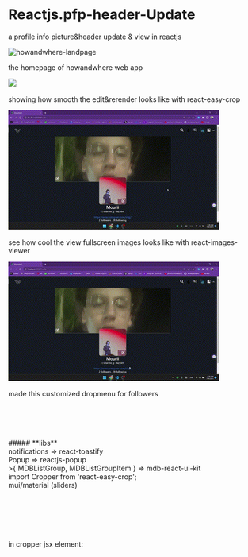 # Reactjs.pfp-header-Update
a profile info picture&amp;header update &amp; view in reactjs

![howandwhere-landpage](https://github.com/Ebrahim-Ramadan/Reactjs.pfp-header-Update/assets/65041082/d3e76a9f-0b9b-4fd4-be47-4fe2707236ac)

the homepage of howandwhere web app




![](https://github.com/Ebrahim-Ramadan/Reactjs.pfp-header-Update/blob/main/howandwhere-progress/github-profileUpdate01%20-%20edit.gif)

showing how smooth the edit&rerender looks like with react-easy-crop




![](https://github.com/Ebrahim-Ramadan/Reactjs.pfp-header-Update/blob/main/howandwhere-progress/github-profileUdate03%20-view.gif)

see how cool the view fullscreen images looks like with react-images-viewer




![](https://github.com/Ebrahim-Ramadan/Reactjs.pfp-header-Update/blob/main/howandwhere-progress/github-profileUpdate02%20-%20followerdropmenu.gif)

made this customized dropmenu for followers

<br>
<br>
<br>
<br>
##### **libs**
<br>
notifications => react-toastify<br>
Popup => reactjs-popup <br>
>{ MDBListGroup, MDBListGroupItem } => mdb-react-ui-kit <br>
import Cropper from 'react-easy-crop'; <br>
mui/material (sliders)<br>
<br>
<br>
<br>
<br>
<br>
<br>
in cropper jsx element: <br>
    <Cropper
    image={selectedImage}
    crop={crop}
    zoom={zoom}
    aspect={5 /2}
    onCropChange={setCrop}
    onCropComplete={onCropComplete}
    onZoomChange={setZoom}
    restrictPosition={false}
    />
